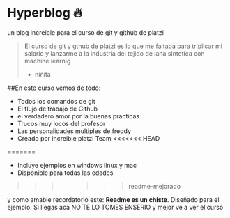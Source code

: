 # Hyperblog 🔥
un blog increible para el curso de git y github de platzi
> El curso de git y gthub de platzi es lo que me faltaba para triplicar mi salario y lanzarme a la industria del tejido de lana sintetica con machine learnig
> - niñita

##En este curso vemos de todo:
* Todos los comandos de git
* El flujo de trabajo de Github
* el verdadero amor por la buenas practicas
* Trucos muy locos del profesor
* Las personalidades multiples de freddy
* Creado por increible platzi Team
<<<<<<< HEAD

=======
* Incluye ejemplos en windows linux y mac
* Disponible para todas las edades
>>>>>>> readme-mejorado

y como amable recordatorio este: **Readme es un chiste**. Diseñado para el ejemplo. Si llegas acá NO TE LO TOMES ENSERIO y mejor ve a ver el curso
